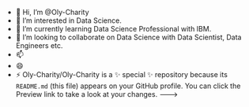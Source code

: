 - 👋 Hi, I’m @Oly-Charity
- 👀 I’m interested in Data Science.
- 🌱 I’m currently learning Data Science Professional with IBM.
- 💞️ I’m looking to collaborate on Data Science with Data Scientist, Data Engineers etc.
- 📫 
- 😄 
- ⚡ 
Oly-Charity/Oly-Charity is a ✨ special ✨ repository because its `README.md` (this file) appears on your GitHub profile.
You can click the Preview link to take a look at your changes.
--->
